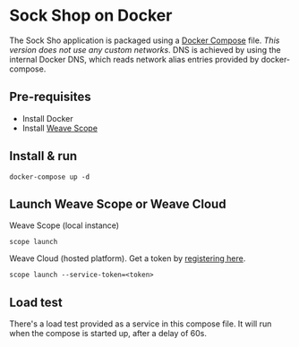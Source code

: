 # Sock Shop on Docker

The Sock Sho application is packaged using a [Docker Compose](https://docs.docker.com/compose/) file.
*This version does not use any custom networks*.
DNS is achieved by using the internal Docker DNS, which reads network alias entries provided by docker-compose.

## Pre-requisites

- Install Docker
- Install [Weave Scope](https://www.weave.works/install-weave-scope/)

## Install & run

    docker-compose up -d

## Launch Weave Scope or Weave Cloud

Weave Scope (local instance)

    scope launch

Weave Cloud (hosted platform). Get a token by [registering here](http://cloud.weave.works/).

    scope launch --service-token=<token>

## Load test

There's a load test provided as a service in this compose file.
It will run when the compose is started up, after a delay of 60s.
